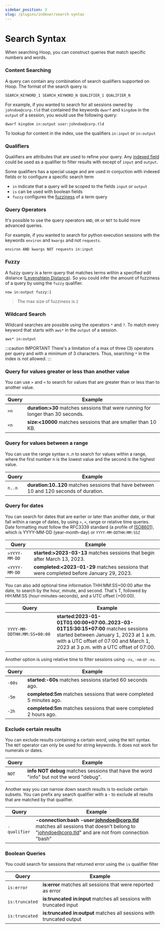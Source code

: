```yaml
---
sidebar_position: 3
slug: /plugins/indexer/search-syntax
---
```


# Search Syntax

When searching Hoop, you can construct queries that match specific numbers and words.

### Content Searching

A query can contain any combination of search qualifiers supported on Hoop. The format of the search query is:

```
SEARCH_KEYWORD_1 SEARCH_KEYWORD_N QUALIFIER_1 QUALIFIER_N
```

For example, if you wanted to search for all sessions owned by `johndoe@corp.tld` that contained the keywords `dwarf` and `kingdom` in the `output` of a session, you would use the following query:

```
dwarf kingdom in:output user:johndoe@corp.tld
```

To lookup for content in the index, use the qualifiers `in:input` or `in:output`

### Qualifiers

Qualifiers are attributes that are used to refine your query. Any [indexed field](./index.md#indexed-fields) could be used as a qualifier to filter results with except of `input` and `output`.

Some qualifiers has a special usage and are used in conjuction with indexed fields or to configure a specific search term

- `in` indicate that a query will be scoped to the fields `input` or `output`
- `is` can be used with boolean fields
- `fuzzy` configures the [fuzziness](https://en.wikipedia.org/wiki/Levenshtein_distance) of a term query

### Query Operators 

It's possible to use the query operators `AND`, `OR` or `NOT` to build more advanced queries.

For example, if you wanted to search for python execution sessions with the keywords `environ` and `kwargs` and not `requests`.

```
environ AND kwargs NOT requests in:input
```

### Fuzzy

A fuzzy query is a term query that matches terms within a specified edit distance ([Levenshtein Distance](https://en.wikipedia.org/wiki/Levenshtein_distance)). So you could infer the amount of fuzziness of a query by using the `fuzzy` qualifier.

```
now in:output fuzzy:1
```

> The max size of fuzziness is `2`


### Wildcard Search

Wildcard searches are possible using the operators `*` and `?`. To match every keyword that starts with `aws*` in the `output` of a session.

```
aws* in:output
```

:::caution IMPORTANT
There's a limitation of a max of three (3) operators per query and with a minimum of 3 characters. Thus, searching `*` in the index is not allowed.
:::


### Query for values greater or less than another value

You can use `>` and `<` to search for values that are greater than or less than to another value.

| Query | Example |
| ----- | ------- |
| `>n`  | **duration:>30** matches sessions that were running for longer than 30 seconds. |
| `<n`  | **size:<10000** matches sessions that are smaller than 10 KB. |


### Query for values between a range

You can use the range syntax n..n to search for values within a range, where the first number n is the lowest value and the second is the highest value.

| Query  | Example |
| ------ | ------- |
| `n..n` | **duration:10..120** matches sessions that have between 10 and 120 seconds of duration. |

### Query for dates

You can search for dates that are earlier or later than another date, or that fall within a range of dates, by using `>`, `<`, range  or relative time queries. Date formatting must follow the RFC3339 standard (a profile of [ISO8601](https://en.wikipedia.org/wiki/ISO_8601)), which is YYYY-MM-DD (year-month-day) or `YYYY-MM-DDTHH:MM:SSZ`

| Query         | Example |
| ------------- | ------- |
| `>YYYY-MM-DD` | **started:>2023-03-13** matches sessions that begin after March 13, 2023. |
| `<YYYY-MM-DD` | **completed:<2023-01-29** matches sessions that were completed before January 29, 2023. |

You can also add optional time information THH:MM:SS+00:00 after the date, to search by the hour, minute, and second. That's T, followed by HH:MM:SS (hour-minutes-seconds), and a UTC offset (+00:00).

| Query                       | Example |
| --------------------------- | ------- |
| `YYYY-MM-DDTHH:MM:SS+00:00` | **started:2023-01-01T01:00:00+07:00..2023-03-01T15:30:15+07:00** matches sessions started between January 1, 2023 at 1 a.m. with a UTC offset of 07:00 and March 1, 2023 at 3 p.m. with a UTC offset of 07:00. |

Another option is using relative time to filter sessions using `-ns`, `-nm` or `-ns`.

| Query | Example |
| ----- | ------- |
| `-60s`| **started:-60s** matches sessions started 60 seconds ago. |
| `-5m` | **completed:5m** matches sessions that were completed 5 minutes ago. |
| `-2h` | **completed:5m** matches sessions that were completed 2 hours ago. |

### Exclude certain results

You can exclude results containing a certain word, using the `NOT` syntax. The `NOT` operator can only be used for string keywords. It does not work for numerals or dates.

| Query | Example |
| ----- | ------- |
| `NOT` | **info NOT debug** matches sessions that have the word "info" but not the word "debug". |

Another way you can narrow down search results is to exclude certain subsets. You can prefix any search qualifier with a - to exclude all results that are matched by that qualifier.

| Query          | Example |
| -------------- | ------- |
| `-qualifier`     | **-connection:bash -user:johndoe@corp.tld** matches all sessions that doesn't belong to "johndoe@corp.tld" and are not from connection "bash" |


### Boolean Queries

You could search for sessions that returned error using the `is` qualifier filter

| Query          | Example |
| -------------- | ------- |
| `is:error`     | **is:error** matches all sessions that were reported as error |
| `is:truncated` | **is:truncated in:input** matches all sessions with truncated input |
| `is:truncated` | **is:truncated in:output** matches all sessions with truncated output |

